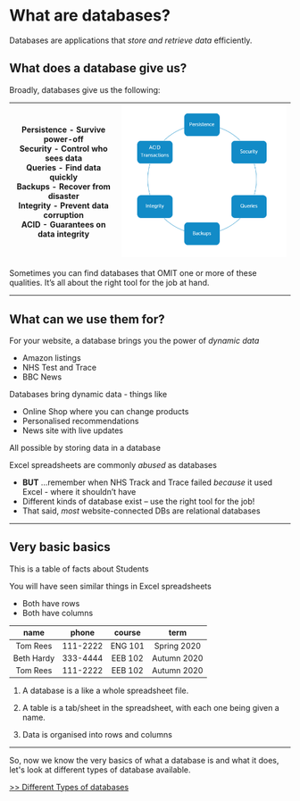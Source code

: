 # What are databases?

Databases are applications that *store and retrieve data* efficiently.

## What does a database give us?

Broadly, databases give us the following:


| **Persistence**  -	Survive power-off<br> **Security**  -	Control who sees data<br> **Queries**  -	Find data quickly<br> **Backups** - 	Recover from disaster<br> **Integrity**  -	Prevent data corruption<br> **ACID** 	-	Guarantees on data integrity | ![](img/sql0.png) | 
| :-: | :-: | 


Sometimes you can find databases that OMIT one or more of these qualities.
It’s all about the right tool for the job at hand.

---

## What can we use them for?

For your website, a database brings you the power of  _dynamic data_
* Amazon listings
* NHS Test and Trace
* BBC News

Databases bring dynamic data - things like
* Online Shop where you can change products
* Personalised recommendations
* News site with live updates

All possible by storing data in a database

Excel spreadsheets are commonly  _abused_  as databases
* **BUT** …remember when NHS Track and Trace failed  _because_  it used Excel - where it shouldn’t have
* Different kinds of database exist – use the right tool for the job!
* That said,  _most_  website-connected DBs are relational databases

---

## Very basic basics

This is a table of facts about Students

You will have seen similar things in Excel spreadsheets

* Both have rows
* Both have columns

| name | phone | course | term |
| :-: | :-: | :-: | :-: |
| Tom Rees | 111-2222 | ENG 101 | Spring 2020 |
| Beth Hardy | 333-4444 | EEB 102 | Autumn 2020 |
| Tom Rees | 111-2222 | EEB 102 | Autumn 2020 |

1. A database is a like a whole spreadsheet file.

2. A table is a tab/sheet in the spreadsheet, with each one being given a name.

3. Data is organised into rows and columns

---

So, now we know the very basics of what a database is and what it does, let's look at different types of database available.

[>> Different Types of databases](\chapter2\chapter2.md)